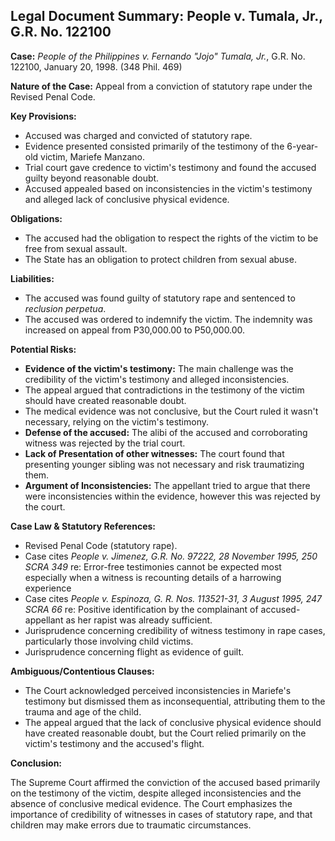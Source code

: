 ## Legal Document Summary: People v. Tumala, Jr., G.R. No. 122100

**Case:** *People of the Philippines v. Fernando "Jojo" Tumala, Jr.*, G.R. No. 122100, January 20, 1998. (348 Phil. 469)

**Nature of the Case:** Appeal from a conviction of statutory rape under the Revised Penal Code.

**Key Provisions:**

*   Accused was charged and convicted of statutory rape.
*   Evidence presented consisted primarily of the testimony of the 6-year-old victim, Mariefe Manzano.
*   Trial court gave credence to victim's testimony and found the accused guilty beyond reasonable doubt.
*   Accused appealed based on inconsistencies in the victim's testimony and alleged lack of conclusive physical evidence.

**Obligations:**

*   The accused had the obligation to respect the rights of the victim to be free from sexual assault.
*   The State has an obligation to protect children from sexual abuse.

**Liabilities:**

*   The accused was found guilty of statutory rape and sentenced to *reclusion perpetua*.
*   The accused was ordered to indemnify the victim. The indemnity was increased on appeal from P30,000.00 to P50,000.00.

**Potential Risks:**

*   **Evidence of the victim's testimony:** The main challenge was the credibility of the victim's testimony and alleged inconsistencies.
*   The appeal argued that contradictions in the testimony of the victim should have created reasonable doubt.
*   The medical evidence was not conclusive, but the Court ruled it wasn't necessary, relying on the victim's testimony.
*   **Defense of the accused:** The alibi of the accused and corroborating witness was rejected by the trial court.
*   **Lack of Presentation of other witnesses:** The court found that presenting younger sibling was not necessary and risk traumatizing them.
*   **Argument of Inconsistencies:** The appellant tried to argue that there were inconsistencies within the evidence, however this was rejected by the court.

**Case Law & Statutory References:**

*   Revised Penal Code (statutory rape).
*   Case cites *People v. Jimenez, G.R. No. 97222, 28 November 1995, 250 SCRA 349* re: Error-free testimonies cannot be expected most especially when a witness is recounting details of a harrowing experience
*   Case cites *People v. Espinoza, G. R. Nos. 113521-31, 3 August 1995, 247 SCRA 66* re: Positive identification by the complainant of accused-appellant as her rapist was already sufficient.
*   Jurisprudence concerning credibility of witness testimony in rape cases, particularly those involving child victims.
*   Jurisprudence concerning flight as evidence of guilt.

**Ambiguous/Contentious Clauses:**

*   The Court acknowledged perceived inconsistencies in Mariefe's testimony but dismissed them as inconsequential, attributing them to the trauma and age of the child.
*   The appeal argued that the lack of conclusive physical evidence should have created reasonable doubt, but the Court relied primarily on the victim's testimony and the accused's flight.

**Conclusion:**

The Supreme Court affirmed the conviction of the accused based primarily on the testimony of the victim, despite alleged inconsistencies and the absence of conclusive medical evidence. The Court emphasizes the importance of credibility of witnesses in cases of statutory rape, and that children may make errors due to traumatic circumstances.
